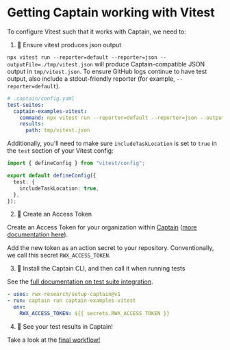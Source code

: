 # Getting Captain working with Vitest

To configure Vitest such that it works with Captain, we need to:

1. 🧪 Ensure vitest produces json output

`npx vitest run --reporter=default --reporter=json --outputFile=./tmp/vitest.json` will produce Captain-compatible JSON output in `tmp/vitest.json`.
To ensure GitHub logs continue to have test output, also include a stdout-friendly reporter (for example, `--reporter=default`).

```yaml
# .captain/config.yaml
test-suites:
  captain-examples-vitest:
    command: npx vitest run --reporter=default --reporter=json --outputFile=./tmp/vitest.json
    results:
      path: tmp/vitest.json
```

Additionally, you'll need to make sure `includeTaskLocation` is set to `true` in the `test` section of your Vitest config:

```ts
import { defineConfig } from "vitest/config";

export default defineConfig({
  test: {
    includeTaskLocation: true,
  },
});
```

2. 🔐 Create an Access Token

Create an Access Token for your organization within [Captain][captain] ([more documentation here][create-access-token]).

Add the new token as an action secret to your repository. Conventionally, we call this secret `RWX_ACCESS_TOKEN`.

3. 💌 Install the Captain CLI, and then call it when running tests

See the [full documentation on test suite integration][test-suite-integration].

```yaml
- uses: rwx-research/setup-captain@v1
- run: captain run captain-examples-vitest
  env:
    RWX_ACCESS_TOKEN: ${{ secrets.RWX_ACCESS_TOKEN }}
```

4. 🎉 See your test results in Captain!

Take a look at the [final workflow!][workflow-with-captain]

[captain]: https://account.rwx.com/deep_link/manage/access_tokens
[create-access-token]: https://www.rwx.com/docs/access-tokens
[workflow-with-captain]: https://github.com/captain-examples/vitest/blob/main/.github/workflows/ci.yml
[test-suite-integration]: https://www.rwx.com/captain/docs/test-suite-integration
